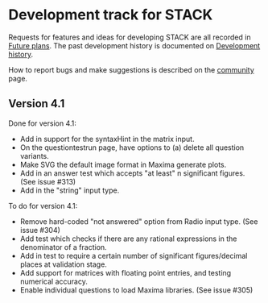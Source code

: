 # Development track for STACK

Requests for features and ideas for developing STACK are all recorded in [Future plans](Future_plans.md). The
past development history is documented on [Development history](Development_history.md).

How to report bugs and make suggestions is described on the [community](../About/Community.md) page.

## Version 4.1

Done for version 4.1:

* Add in support for the syntaxHint in the matrix input.
* On the questiontestrun page, have options to (a) delete all question variants.
* Make SVG the default image format in Maxima generate plots.
* Add in an answer test which accepts "at least" n significant figures. (See issue #313)
* Add in the "string" input type.

To do for version 4.1:

* Remove hard-coded "not answered" option from Radio input type. (See issue #304)
* Add test which checks if there are any rational expressions in the denominator of a fraction.
* Add in test to require a certain number of significant figures/decimal places at validation stage.
* Add support for matrices with floating point entries, and testing numerical accuracy.
* Enable individual questions to load Maxima libraries.  (See issue #305)
